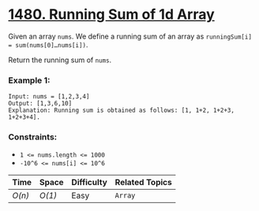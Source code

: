 # [1480. Running Sum of 1d Array](https://leetcode.com/problems/running-sum-of-1d-array/)

Given an array `nums`. We define a running sum of an array as `runningSum[i] = sum(nums[0]…nums[i])`.

Return the running sum of `nums`.

### Example 1:

```
Input: nums = [1,2,3,4]
Output: [1,3,6,10]
Explanation: Running sum is obtained as follows: [1, 1+2, 1+2+3, 1+2+3+4].
```

### Constraints:

- `1 <= nums.length <= 1000`
- `-10^6 <= nums[i] <= 10^6`

| Time   | Space  | Difficulty | Related Topics |
| ------ | ------ | ---------- | -------------- |
| _O(n)_ | _O(1)_ | Easy       | `Array`        |
